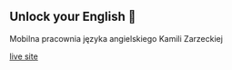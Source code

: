 ## Unlock your English 🏴󠁧󠁢󠁥󠁮󠁧󠁿

Mobilna pracownia języka angielskiego Kamili Zarzeckiej

[live site](https://www.unlockyourenglish.com)
